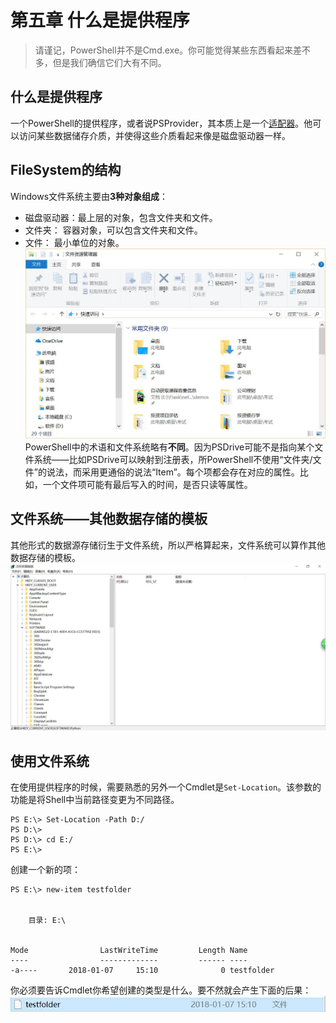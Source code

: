 # 第五章 什么是提供程序
> 请谨记，PowerShell并不是Cmd.exe。你可能觉得某些东西看起来差不多，但是我们确信它们大有不同。

## 什么是提供程序
一个PowerShell的提供程序，或者说PSProvider，其本质上是一个[适配器](https://baike.baidu.com/item/%E9%80%82%E9%85%8D%E5%99%A8)。他可以访问某些数据储存介质，并使得这些介质看起来像是磁盘驱动器一样。
## FileSystem的结构
Windows文件系统主要由**3种对象组成**：
+ 磁盘驱动器：最上层的对象，包含文件夹和文件。
+ 文件夹： 容器对象，可以包含文件夹和文件。
+ 文件： 最小单位的对象。
![Windows资源管理器](https://github.com/poetlife/LearnPowershell/blob/master/pics/5_1.jpg)
PowerShell中的术语和文件系统略有**不同**。因为PSDrive可能不是指向某个文件系统——比如PSDrive可以映射到注册表，所PowerShell不使用“文件夹/文件”的说法，而采用更通俗的说法“Item”。每个项都会存在对应的属性。比如，一个文件项可能有最后写入的时间，是否只读等属性。
## 文件系统——其他数据存储的模板
其他形式的数据源存储衍生于文件系统，所以严格算起来，文件系统可以算作其他数据存储的模板。
![Windows注册表结构](https://github.com/poetlife/LearnPowershell/blob/master/pics/5_2.jpg)
## 使用文件系统
在使用提供程序的时候，需要熟悉的另外一个Cmdlet是`Set-Location`。该参数的功能是将Shell中当前路径变更为不同路径。
```
PS E:\> Set-Location -Path D:/
PS D:\>
PS D:\> cd E:/
PS E:\>
```
创建一个新的项：
```
PS E:\> new-item testfolder


    目录: E:\


Mode                LastWriteTime         Length Name
----                -------------         ------ ----
-a----       2018-01-07     15:10              0 testfolder
```
你必须要告诉Cmdlet你希望创建的类型是什么。要不然就会产生下面的后果：
![后果](https://github.com/poetlife/LearnPowershell/blob/master/pics/5_3.jpg)

